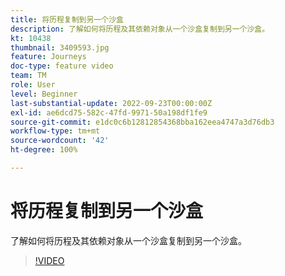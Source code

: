```yaml
---
title: 将历程复制到另一个沙盒
description: 了解如何将历程及其依赖对象从一个沙盒复制到另一个沙盒。
kt: 10438
thumbnail: 3409593.jpg
feature: Journeys
doc-type: feature video
team: TM
role: User
level: Beginner
last-substantial-update: 2022-09-23T00:00:00Z
exl-id: ae6dcd75-582c-47fd-9971-50a198df1fe9
source-git-commit: e1dc0c6b12812854368bba162eea4747a3d76db3
workflow-type: tm+mt
source-wordcount: '42'
ht-degree: 100%

---
```


# 将历程复制到另一个沙盒

了解如何将历程及其依赖对象从一个沙盒复制到另一个沙盒。

>[!VIDEO](https://video.tv.adobe.com/v/3409593?quality=12)
